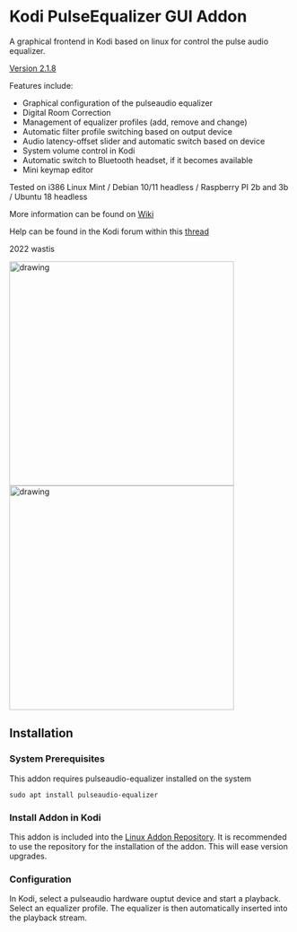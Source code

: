 # Kodi PulseEqualizer GUI Addon

A graphical frontend in Kodi based on linux for control the pulse audio equalizer. 

[Version 2.1.8](https://github.com/wastis/LinuxAddonRepo)

Features include:

*	Graphical configuration of the pulseaudio equalizer
*	Digital Room Correction
*	Management of equalizer profiles (add, remove and change)
*	Automatic filter profile switching based on output device
*	Audio latency-offset slider and automatic switch based on device
*	System volume control in Kodi 
*	Automatic switch to Bluetooth headset, if it becomes available
*	Mini keymap editor

Tested on i386 Linux Mint / Debian 10/11 headless / Raspberry PI 2b and 3b / Ubuntu 18 headless

More information can be found on [Wiki](https://github.com/wastis/PulseEqualizerGui/wiki)

Help can be found in the Kodi forum within this [thread](https://forum.kodi.tv/showthread.php?tid=360514&pid=3094412#pid3094412)

2022 wastis

<img src="resources/images/Equalizer.png" alt="drawing" width="400"/>
<img src="resources/images/Room Correction.png" alt="drawing" width="400"/>

## Installation

### System Prerequisites
This addon requires pulseaudio-equalizer installed on the system

	sudo apt install pulseaudio-equalizer	

### Install Addon in Kodi
This addon is included into the [Linux Addon Repository](https://github.com/wastis/LinuxAddonRepo). It is recommended to use the repository for the installation of the addon. This will ease version upgrades.

### Configuration

In Kodi, select a pulseaudio hardware ouptut device and start a playback. Select an equalizer profile. The equalizer is then automatically inserted into the playback stream. 

